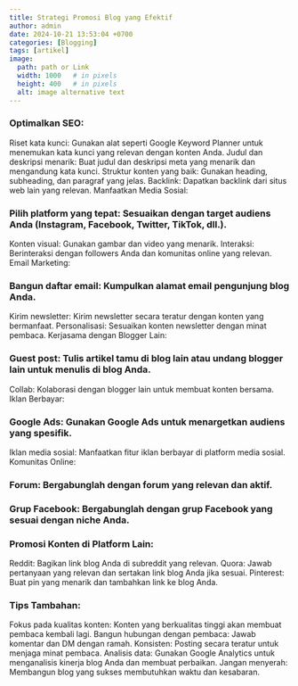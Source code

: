 ```yaml
---
title: Strategi Promosi Blog yang Efektif
author: admin
date: 2024-10-21 13:53:04 +0700
categories: [Blogging]
tags: [artikel]
image:
  path: path or Link
  width: 1000   # in pixels
  height: 400   # in pixels
  alt: image alternative text
---
```


### Optimalkan SEO:

Riset kata kunci: Gunakan alat seperti Google Keyword Planner untuk menemukan kata kunci yang relevan dengan konten Anda.
Judul dan deskripsi menarik: Buat judul dan deskripsi meta yang menarik dan mengandung kata kunci.
Struktur konten yang baik: Gunakan heading, subheading, dan paragraf yang jelas.
Backlink: Dapatkan backlink dari situs web lain yang relevan.
Manfaatkan Media Sosial:

### Pilih platform yang tepat: Sesuaikan dengan target audiens Anda (Instagram, Facebook, Twitter, TikTok, dll.).
Konten visual: Gunakan gambar dan video yang menarik.
Interaksi: Berinteraksi dengan followers Anda dan komunitas online yang relevan.
Email Marketing:

### Bangun daftar email: Kumpulkan alamat email pengunjung blog Anda.
Kirim newsletter: Kirim newsletter secara teratur dengan konten yang bermanfaat.
Personalisasi: Sesuaikan konten newsletter dengan minat pembaca.
Kerjasama dengan Blogger Lain:

### Guest post: Tulis artikel tamu di blog lain atau undang blogger lain untuk menulis di blog Anda.
Collab: Kolaborasi dengan blogger lain untuk membuat konten bersama.
Iklan Berbayar:

### Google Ads: Gunakan Google Ads untuk menargetkan audiens yang spesifik.
Iklan media sosial: Manfaatkan fitur iklan berbayar di platform media sosial.
Komunitas Online:

### Forum: Bergabunglah dengan forum yang relevan dan aktif.
### Grup Facebook: Bergabunglah dengan grup Facebook yang sesuai dengan niche Anda.
### Promosi Konten di Platform Lain:

Reddit: Bagikan link blog Anda di subreddit yang relevan.
Quora: Jawab pertanyaan yang relevan dan sertakan link blog Anda jika sesuai.
Pinterest: Buat pin yang menarik dan tambahkan link ke blog Anda.

### Tips Tambahan:
Fokus pada kualitas konten: Konten yang berkualitas tinggi akan membuat pembaca kembali lagi.
Bangun hubungan dengan pembaca: Jawab komentar dan DM dengan ramah.
Konsisten: Posting secara teratur untuk menjaga minat pembaca.
Analisis data: Gunakan Google Analytics untuk menganalisis kinerja blog Anda dan membuat perbaikan.
Jangan menyerah: Membangun blog yang sukses membutuhkan waktu dan kesabaran.